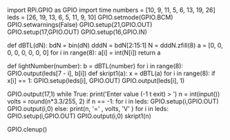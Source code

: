 import RPi.GPIO as GPIO
import time
numbers = [10, 9, 11, 5, 6, 13, 19, 26]
leds = [26, 19, 13, 6, 5, 11, 9, 10]
GPIO.setmode(GPIO.BCM)
GPIO.setwarnings(False)
GPIO.setup(21,GPIO.OUT)
GPIO.setup(17,GPIO.OUT)
GPIO.setup(16,GPIO.IN)

def dBTL(dN):
    bdN = bin(dN)
    dddN = bdN[2:15:1]
    N = dddN.zfill(8)
    a = [0, 0, 0, 0, 0, 0, 0, 0]
    for i in range(8):
        a[i] = int(N[i])
    return a

   
def lightNumber(number):
    b = dBTL(number)
    for i in range(8):
        GPIO.output(leds[7 - i], b[i])
def skript1(a):
    x = dBTL(a)
    for i in range(8):
        if x[i] == 1:
            GPIO.setup(leds[i], GPIO.OUT)
            GPIO.output(leds[i], 1)


GPIO.output(17,1)
while True:
    print('Enter value (-1 t exit) > ')
    n = int(input())
    volts = round(n*3.3/255, 2)
    if n == -1:
        for i in leds:
            GPIO.setup(i,GPIO.OUT)
            GPIO.output(i,0)
    else:
        print(n, '=' , volts, 'V' )
        for i in leds:
            GPIO.setup(i,GPIO.OUT)
            GPIO.output(i,0)
            skript1(n)

GPIO.clenup()
